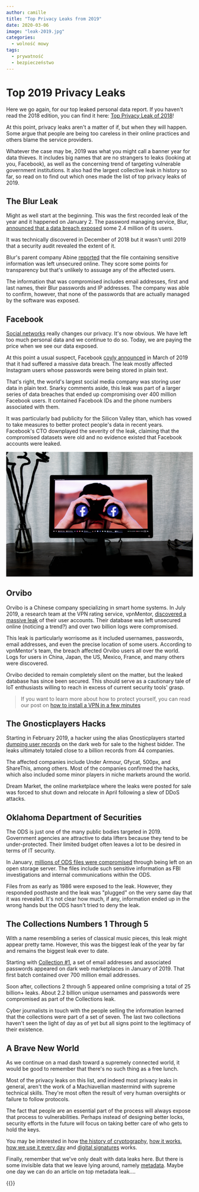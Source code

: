 ```yaml
---
author: camille
title: "Top Privacy Leaks from 2019"
date: 2020-03-06
image: "leak-2019.jpg"
categories:
  - wolność mowy
tags:
  - prywatność
  - bezpieczeństwo
---
```


# Top 2019 Privacy Leaks

Here we go again, for our top leaked personal data report. If you haven't read the 2018 edition, you can find it here: [Top Privacy Leak of 2018](https://berty.tech/blog/top-privacy-leak-2018/)!

At this point, privacy leaks aren't a matter of if, but when they will happen. Some argue that people are being too careless in their online practices and others blame the service providers.

Whatever the case may be, 2019 was what you might call a banner year for data thieves. It includes big names that are no strangers to leaks (looking at you, Facebook), as well as the concerning trend of targeting vulnerable government institutions. It also had the largest collective leak in history so far, so read on to find out which ones made the list of top privacy leaks of 2019.

## The Blur Leak

Might as well start at the beginning. This was the first recorded leak of the year and it happened on January 2. The password managing service, Blur, [announced that a data breach exposed](https://securityledger.com/2019/01/abine-says-blur-password-manager-user-information-exposed/) some 2.4 million of its users.

It was technically discovered in December of 2018 but it wasn't until 2019 that a security audit revealed the extent of it.

Blur's parent company Abine [reported](https://www.abine.com/blog/2018/blur-security-update/) that the file containing sensitive information was left unsecured online. They score some points for transparency but that's unlikely to assuage any of the affected users.

The information that was compromised includes email addresses, first and last names, their Blur passwords and IP addresses. The company was able to confirm, however, that none of the passwords that are actually managed by the software was exposed.

## Facebook

[Social networks](https://berty.tech/blog/privacy-social-network/) really changes our privacy. It's now obvious. We have left too much personal data and we continue to do so. Today, we are paying the price when we see our data exposed.

At this point a usual suspect, Facebook [coyly announced](https://about.fb.com/news/2019/03/keeping-passwords-secure/) in March of 2019 that it had suffered a massive data breach. The leak mostly affected Instagram users whose passwords were being stored in plain text.

That's right, the world's largest social media company was storing user data in plain text. Snarky comments aside, this leak was part of a larger series of data breaches that ended up compromising over 400 million Facebook users. It contained Facebook IDs and the phone numbers associated with them.

It was particularly bad publicity for the Silicon Valley titan, which has vowed to take measures to better protect people's data in recent years. Facebook's CTO downplayed the severity of the leak, claiming that the compromised datasets were old and no evidence existed that Facebook accounts were leaked.

![](facebook.jpg)


## Orvibo

Orvibo is a Chinese company specializing in smart home systems. In July 2019, a research team at the VPN rating service, vpnMentor, [discovered a massive leak](https://www.vpnmentor.com/blog/report-orvibo-leak/) of their user accounts. Their database was left unsecured online (noticing a trend?) and over two billion logs were compromised.

This leak is particularly worrisome as it included usernames, passwords, email addresses, and even the precise location of some users. According to vpnMentor's team, the breach affected Orvibo users all over the world. Logs for users in China, Japan, the US, Mexico, France, and many others were discovered.

Orvibo decided to remain completely silent on the matter, but the leaked database has since been secured. This should serve as a cautionary tale of IoT enthusiasts willing to reach in excess of current security tools' grasp.

> If you want to learn more about how to protect yourself, you can read our post on [how to install a VPN in a few minutes](https://berty.tech/blog/how-vpn-phone/)


## The Gnosticplayers Hacks

Starting in February 2019, a hacker using the alias Gnosticplayers started [dumping user records](https://cyware.com/news/times-when-gnosticplayers-hacker-made-headlines-for-selling-troves-of-stolen-data-on-dark-web-f8849502) on the dark web for sale to the highest bidder. The leaks ultimately totaled close to a billion records from 44 companies.

The affected companies include Under Armour, Gfycat, 500px, and ShareThis, among others. Most of the companies confirmed the hacks, which also included some minor players in niche markets around the world.

Dream Market, the online marketplace where the leaks were posted for sale was forced to shut down and relocate in April following a slew of DDoS attacks.

## Oklahoma Department of Securities

The ODS is just one of the many public bodies targeted in 2019. Government agencies are attractive to data lifters because they tend to be under-protected. Their limited budget often leaves a lot to be desired in terms of IT security.

In January, [millions of ODS files were compromised](https://threatpost.com/oklahoma-gov-data-leak/140936/) through being left on an open storage server. The files include such sensitive information as FBI investigations and internal communications within the ODS.

Files from as early as 1986 were exposed to the leak. However, they responded posthaste and the leak was "plugged" on the very same day that it was revealed. It's not clear how much, if any, information ended up in the wrong hands but the ODS hasn't tried to deny the leak.

## The Collections Numbers 1 Through 5

With a name resembling a series of classical music pieces, this leak might appear pretty tame. However, this was the biggest leak of the year by far and remains the biggest leak ever to date.

Starting with [Collection #1](https://en.wikipedia.org/wiki/Collection_No._1), a set of email addresses and associated passwords appeared on dark web marketplaces in January of 2019. That first batch contained over 700 million email addresses.

Soon after, collections 2 through 5 appeared online comprising a total of 25 billion+ leaks. About 2.2 billion unique usernames and passwords were compromised as part of the Collections leak.

Cyber journalists in touch with the people selling the information learned that the collections were part of a set of seven. The last two collections haven't seen the light of day as of yet but all signs point to the legitimacy of their existence.

## A Brave New World

As we continue on a mad dash toward a supremely connected world, it would be good to remember that there's no such thing as a free lunch.

Most of the privacy leaks on this list, and indeed most privacy leaks in general, aren't the work of a Machiavellian mastermind with supreme technical skills. They're most often the result of very human oversights or failure to follow protocols.

The fact that people are an essential part of the process will always expose that process to vulnerabilities. Perhaps instead of designing better locks, security efforts in the future will focus on taking better care of who gets to hold the keys.


You may be interested in how [the history of cryptography](https://berty.tech/blog/history-cryptography/), [how it works](https://berty.tech/blog/e2e-encryption/), [how we use it every day](https://berty.tech/blog/cryptography-daily-usage/) and [digital signatures](https://berty.tech/blog/digital_signature/) works.

Finally, remember that we've only dealt with data leaks here. But there is some invisible data that we leave lying around, namely [metadata](https://berty.tech/blog/what-is-metadata). Maybe one day we can do an article on top metadata leak....


 {{<tweet id="1224339846333976577">}}
